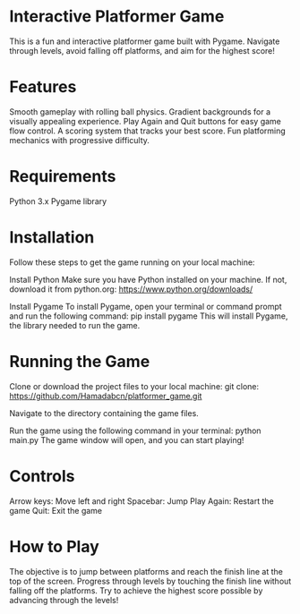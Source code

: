 # Interactive Platformer Game
This is a fun and interactive platformer game built with Pygame. Navigate through levels, avoid falling off platforms, and aim for the highest score!

# Features
Smooth gameplay with rolling ball physics.
Gradient backgrounds for a visually appealing experience.
Play Again and Quit buttons for easy game flow control.
A scoring system that tracks your best score.
Fun platforming mechanics with progressive difficulty.

# Requirements
Python 3.x
Pygame library

# Installation
Follow these steps to get the game running on your local machine:

Install Python
Make sure you have Python installed on your machine. If not, download it from python.org: https://www.python.org/downloads/

Install Pygame
To install Pygame, open your terminal or command prompt and run the following command: pip install pygame
This will install Pygame, the library needed to run the game.

# Running the Game
Clone or download the project files to your local machine: 
git clone: https://github.com/Hamadabcn/platformer_game.git

Navigate to the directory containing the game files.

Run the game using the following command in your terminal: python main.py
The game window will open, and you can start playing!

# Controls
Arrow keys: Move left and right
Spacebar: Jump
Play Again: Restart the game
Quit: Exit the game

# How to Play
The objective is to jump between platforms and reach the finish line at the top of the screen.
Progress through levels by touching the finish line without falling off the platforms.
Try to achieve the highest score possible by advancing through the levels!
